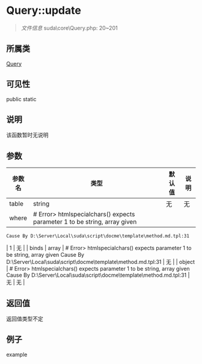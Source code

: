 # Query::update



> *文件信息* suda\core\Query.php: 20~201

## 所属类 

[Query](../Query.md)

## 可见性

 public static

## 说明

该函数暂时无说明


## 参数


| 参数名 | 类型 | 默认值 | 说明 |
|--------|-----|-------|-------|
| table |  string | 无 | 无 |
| where |  # Error> htmlspecialchars() expects parameter 1 to be string, array given
	Cause By D:\Server\Local\suda\script\docme\template\method.md.tpl:31
 | 1 | 无 |
| binds |  array | # Error> htmlspecialchars() expects parameter 1 to be string, array given
	Cause By D:\Server\Local\suda\script\docme\template\method.md.tpl:31
 | 无 |
| object |  # Error> htmlspecialchars() expects parameter 1 to be string, array given
	Cause By D:\Server\Local\suda\script\docme\template\method.md.tpl:31
 | 无 | 无 |



## 返回值

返回值类型不定


## 例子

example